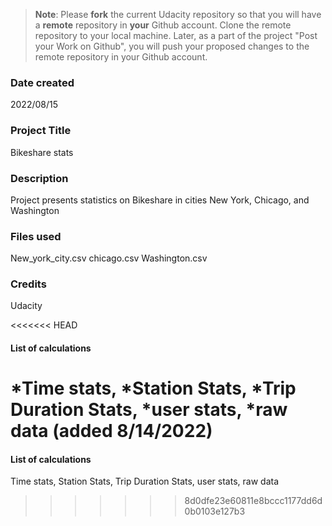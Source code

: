 >**Note**: Please **fork** the current Udacity repository so that you will have a **remote** repository in **your** Github account. Clone the remote repository to your local machine. Later, as a part of the project "Post your Work on Github", you will push your proposed changes to the remote repository in your Github account.

### Date created
2022/08/15

### Project Title
Bikeshare stats

### Description
Project presents statistics on Bikeshare in cities New York, Chicago, and Washington

### Files used
New_york_city.csv
chicago.csv
Washington.csv

### Credits
Udacity



<<<<<<< HEAD
#### List of calculations
*Time stats,
*Station Stats,
*Trip Duration Stats,
*user stats,
*raw data (added 8/14/2022)
=======
#### List of calculations 
Time stats,
Station Stats,
Trip Duration Stats,
user stats,
raw data
>>>>>>> 8d0dfe23e60811e8bccc1177dd6d0b0103e127b3
